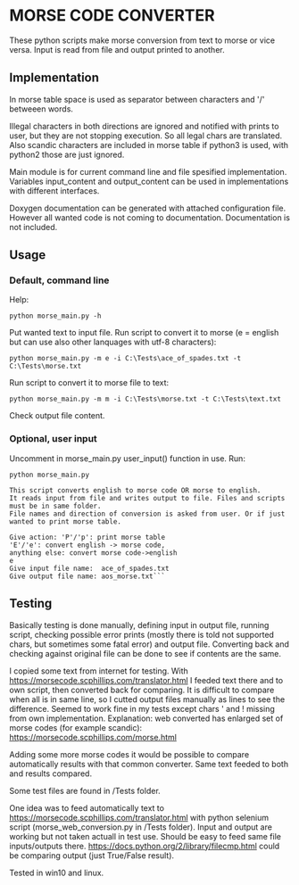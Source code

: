 # MORSE CODE CONVERTER

These python scripts make morse conversion from text to morse or vice versa. Input is read from fíle and output printed to another.

## Implementation

In morse table space is used as separator between characters and '/' betweeen words.

Illegal characters in both directions are ignored and notified with prints to user, but they are not stopping execution. So all legal chars are translated. Also scandic characters are included in morse table if python3 is used, with python2 those are just ignored.

Main module is for current command line and file spesified implementation. Variables input_content and output_content can be used in implementations with different interfaces.

Doxygen documentation can be generated with attached configuration file. However all wanted code is not coming to documentation. Documentation is not included. 

## Usage

### Default, command line

Help:
```
python morse_main.py -h
```
Put wanted text to input file. Run script to convert it to morse (e = english but can use also other lanquages with utf-8 characters):
```
python morse_main.py -m e -i C:\Tests\ace_of_spades.txt -t C:\Tests\morse.txt
```

Run script to convert it to morse file to text:
```
python morse_main.py -m m -i C:\Tests\morse.txt -t C:\Tests\text.txt
```
Check output file content.

### Optional, user input

Uncomment in morse_main.py user_input() function in use. Run:
```
python morse_main.py

This script converts english to morse code OR morse to english.
It reads input from file and writes output to file. Files and scripts must be in same folder.
File names and direction of conversion is asked from user. Or if just wanted to print morse table.

Give action: 'P'/'p': print morse table
'E'/'e': convert english -> morse code,
anything else: convert morse code->english
e
Give input file name:  ace_of_spades.txt
Give output file name: aos_morse.txt```
```

## Testing

Basically testing is done manually, defining input in output file, running script, checking possible error prints (mostly there is told not supported chars, but sometimes some fatal error) and output file. Converting back and checking against original file can be done to see if contents are the same.

I copied some text from internet for testing. With https://morsecode.scphillips.com/translator.html I feeded text there and to own script, then converted back for comparing. It is difficult to compare when all is in same line, so I cutted output files manually as lines to see the difference. Seemed to work fine in my tests except chars ' and ! missing from own implementation. Explanation: web converted has enlarged set of morse codes (for example scandic):  https://morsecode.scphillips.com/morse.html

Adding some more morse codes it would be possible to compare automatically results with that common converter. Same text feeded to both and results compared.

Some test files are found in /Tests folder.

One idea was to feed automatically text to  https://morsecode.scphillips.com/translator.html with python selenium script (morse_web_conversion.py in /Tests folder). Input and output are working but not taken actuall in test use. Should be easy to feed same file inputs/outputs there. https://docs.python.org/2/library/filecmp.html could be comparing output (just True/False result).

Tested in win10 and linux.
